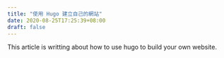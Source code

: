 ```yaml
---
title: "使用 Hugo 建立自己的網站"
date: 2020-08-25T17:25:39+08:00
draft: false
---
```


This article is writting about how to use hugo to build your own website.
